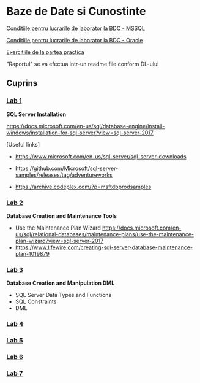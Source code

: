 # Baze de Date si Cunostinte
[Conditiile pentru lucrarile de laborator la BDC - MSSQL](https://drive.google.com/open?id=0B-b6xKAweMRhbGZHT2V5MlJHZDQ)

[Conditiile pentru lucrarile de laborator la BDC - Oracle](https://drive.google.com/open?id=0B-b6xKAweMRhY1I0ellOdWRqekE)

[Exercitiile de la partea practica](https://drive.google.com/file/d/0B-b6xKAweMRhaEVtVWtSa0E0V3c/view?usp=sharing)


 "Raportul" se va efectua intr-un readme file conform DL-ului
## Cuprins

### [Lab 1](https://github.com/BestMujik/BDC_labs/blob/master/BDC_LAB%231.md)
**SQL Server Installation**

https://docs.microsoft.com/en-us/sql/database-engine/install-windows/installation-for-sql-server?view=sql-server-2017
  
[Useful links]
* https://www.microsoft.com/en-us/sql-server/sql-server-downloads

* https://github.com/Microsoft/sql-server-samples/releases/tag/adventureworks

* https://archive.codeplex.com/?p=msftdbprodsamples


### [Lab 2](https://github.com/BestMujik/BDC_labs/blob/master/BDC_LAB%232.md)
**Database Creation and Maintenance Tools**

* Use the Maintenance Plan Wizard 
https://docs.microsoft.com/en-us/sql/relational-databases/maintenance-plans/use-the-maintenance-plan-wizard?view=sql-server-2017
* https://www.lifewire.com/creating-sql-server-database-maintenance-plan-1019879 

### [Lab 3]()
**Database Creation and Manipulation DML**
* SQL Server Data Types and Functions
* SQL Constraints
* DML

### [Lab 4]()

### [Lab 5]()


### [Lab 6]()


### [Lab 7]()

  

